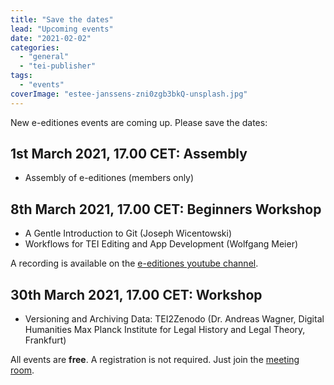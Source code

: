 ```yaml
---
title: "Save the dates"
lead: "Upcoming events"
date: "2021-02-02"
categories: 
  - "general"
  - "tei-publisher"
tags: 
  - "events"
coverImage: "estee-janssens-zni0zgb3bkQ-unsplash.jpg"
---
```


New e-editiones events are coming up. Please save the dates:

## 1st March 2021, 17.00 CET: Assembly

- Assembly of e-editiones (members only)

## 8th March 2021, 17.00 CET: Beginners Workshop

- A Gentle Introduction to Git (Joseph Wicentowski)
- Workflows for TEI Editing and App Development (Wolfgang Meier)

A recording is available on the [e-editiones youtube channel](https://t.co/hZ5ELCTrJd).

## 30th March 2021, 17.00 CET: Workshop

- Versioning and Archiving Data: TEI2Zenodo (Dr. Andreas Wagner, Digital Humanities Max Planck Institute for Legal History and Legal Theory, Frankfurt)

All events are **free**. A registration is not required. Just join the [meeting room](https://meet.existsolutions.com/workshop).
